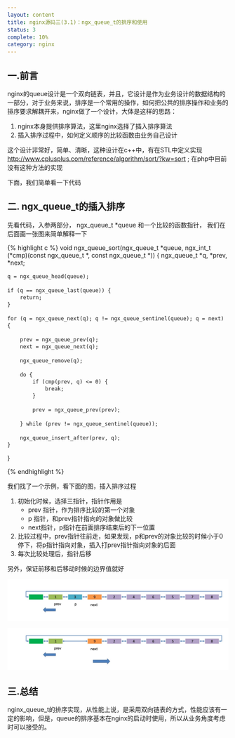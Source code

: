 ```yaml
---
layout: content
title: nginx源码三(3.1)：ngx_queue_t的排序和使用
status: 3
complete: 10% 
category: nginx
---
```


## 一.前言

nginx的queue设计是一个双向链表，并且，它设计是作为业务设计的数据结构的一部分，对于业务来说，排序是一个常用的操作，如何把公共的排序操作和业务的排序要求解耦开来，nginx做了一个设计，大体是这样的思路：

1. nginx本身提供排序算法，这里nginx选择了插入排序算法
2. 插入排序过程中，如何定义顺序的比较函数由业务自己设计

这个设计非常好，简单、清晰，这种设计在c++中，有在STL中定义实现 http://www.cplusplus.com/reference/algorithm/sort/?kw=sort ;  在php中目前没有这种方法的实现

下面，我们简单看一下代码

## 二. ngx_queue_t的插入排序

先看代码，入参两部分， ngx_queue_t *queue 和一个比较的函数指针， 我们在后面画一张图来简单解释一下

{% highlight c %}
void
ngx_queue_sort(ngx_queue_t *queue,
    ngx_int_t (*cmp)(const ngx_queue_t *, const ngx_queue_t *))
{
    ngx_queue_t  *q, *prev, *next;

    q = ngx_queue_head(queue);

    if (q == ngx_queue_last(queue)) {
        return;
    }

    for (q = ngx_queue_next(q); q != ngx_queue_sentinel(queue); q = next) {

        prev = ngx_queue_prev(q);
        next = ngx_queue_next(q);

        ngx_queue_remove(q);

        do {
            if (cmp(prev, q) <= 0) {
                break;
            }

            prev = ngx_queue_prev(prev);

        } while (prev != ngx_queue_sentinel(queue));

        ngx_queue_insert_after(prev, q);
    }
}

{% endhighlight %}


我们找了一个示例，看下面的图，插入排序过程
1. 初始化时候，选择三指针，指针作用是
    - prev 指针，作为排序比较的第一个对象
    - p 指针，和prev指针指向的对象做比较
    - next指针，p指针在前面排序结束后的下一位置
2. 比较过程中，prev指针往前走，如果发现，p和prev的对象比较的时候小于0停下，将p指针指向对象，插入打prev指针指向对象的后面 
3. 每次比较处理后，指针后移

另外，保证前移和后移动时候的边界值就好


![ngx_queue](/images/nginx/ngx_queue_sort1.jpeg)



![ngx_queue](/images/nginx/ngx_queue_sort2.jpeg)


## 三.总结

nginx_queue_t的排序实现，从性能上说，是采用双向链表的方式，性能应该有一定的影响，但是，queue的排序基本在nginx的启动时使用，所以从业务角度考虑时可以接受的。
